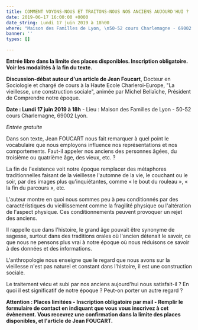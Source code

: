 ```yaml
---
title: COMMENT VOYONS-NOUS ET TRAITONS-NOUS NOS ANCIENS AUJOURD'HUI ?
date: 2019-06-17 16:00:00 +0000
date_string: Lundi 17 juin 2019 à 18h00
where: "Maison des Familles de Lyon, \n50-52 cours Charlemagne - 69002 Lyon."
banner: ''
types: []

---
```

**Entrée libre dans la limite des places disponibles. Inscription obligatoire. Voir les modalités à la fin du texte.**

**Discussion-débat autour d'un article de Jean Foucart**, Docteur en Sociologie et chargé de cours à la Haute Ecole Charleroi-Europe, "La vieillesse, une construction sociale", animée par Michel Bellaïche, Président de Comprendre notre époque.

**Date : Lundi 17 juin 2019 à 18h** - Lieu : Maison des Familles de Lyon - 50-52 cours Charlemagne, 69002 Lyon.

_Entrée gratuite_

Dans son texte, Jean FOUCART nous fait remarquer à quel point le vocabulaire que nous employons influence nos représentations et nos comportements. Faut-il appeler nos anciens des personnes âgées, du troisième ou quatrième âge, des vieux, etc. ?

La fin de l'existence voit notre époque remplacer des métaphores traditionnelles faisant de la vieillesse l'automne de la vie, le couchant ou le soir, par des images plus qu'inquiétantes, comme « le bout du rouleau », « la fin du parcours », etc.

L'auteur montre en quoi nous sommes peu à peu conditionnés par des caractéristiques du vieillissement comme la fragilité physique ou l'altération de l'aspect physique. Ces conditionnements peuvent provoquer un rejet des anciens.

Il rappelle que dans l'histoire, le grand âge pouvait être synonyme de sagesse, surtout dans des traditions orales où l'ancien détenait le savoir, ce que nous ne pensons plus vrai à notre époque où nous réduisons ce savoir à des données et des informations.

L'anthropologie nous enseigne que le regard que nous avons sur la vieillesse n'est pas naturel et constant dans l'histoire, il est une construction sociale.

Le traitement vécu et subi par nos anciens aujourd'hui nous satisfait-il ? En quoi il est significatif de notre époque ? Peut-on porter un autre regard ?

**Attention : Places limitées - Inscription obligatoire par mail - Remplir le formulaire de contact en indiquant que vous vous inscrivez à cet évènement. Vous recevrez une confirmation dans la limite des places disponibles, et l'article de Jean FOUCART.**
